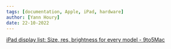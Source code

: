 ```yaml
---
tags: [documentation, Apple, iPad, hardware]
author: [Yann Houry]
date: 22-10-2022
---
```


[iPad display list: Size, res, brightness for every model - 9to5Mac](https://9to5mac.com/2022/08/09/ipad-display-list/)